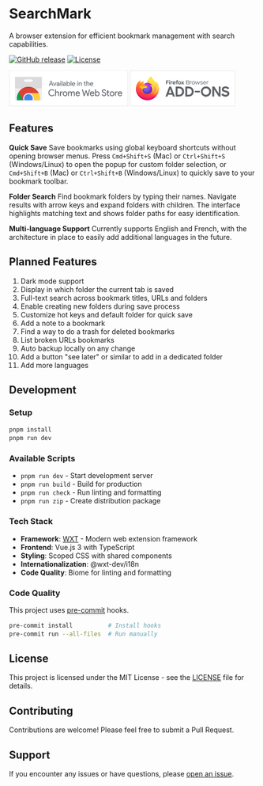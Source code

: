 # SearchMark

A browser extension for efficient bookmark management with search capabilities.

[![GitHub release](https://img.shields.io/github/release/JonathanPiaget/Searchmark.svg?style=flat-square)](https://github.com/JonathanPiaget/Searchmark/releases)
[![License](https://img.shields.io/badge/License-MIT-lightrey.svg?style=flat-square)](https://opensource.org/licenses/MIT)

[<img height="72" src="./.github/assets/chrome-store.svg" alt="Available in the Chrome Web Store">](https://chromewebstore.google.com/detail/searchmark/ojcnjoecdiojbelkehfhibhljjaocfaf) [<img height="72" src="./.github/assets/firefox-addons.svg" alt="Available in the Firefox Addon Store">](https://addons.mozilla.org/en-US/firefox/addon/searchmark/)

## Features

**Quick Save**
Save bookmarks using global keyboard shortcuts without opening browser menus. Press `Cmd+Shift+S` (Mac) or `Ctrl+Shift+S` (Windows/Linux) to open the popup for custom folder selection, or `Cmd+Shift+B` (Mac) or `Ctrl+Shift+B` (Windows/Linux) to quickly save to your bookmark toolbar.

**Folder Search**
Find bookmark folders by typing their names. Navigate results with arrow keys and expand folders with children. The interface highlights matching text and shows folder paths for easy identification.

**Multi-language Support**
Currently supports English and French, with the architecture in place to easily add additional languages in the future.

## Planned Features

1. Dark mode support
2. Display in which folder the current tab is saved
3. Full-text search across bookmark titles, URLs and folders
4. Enable creating new folders during save process
5. Customize hot keys and default folder for quick save
6. Add a note to a bookmark
7. Find a way to do a trash for deleted bookmarks
8. List broken URLs bookmarks
9. Auto backup locally on any change
10. Add a button "see later" or similar to add in a dedicated folder
11. Add more languages

## Development

### Setup
```bash
pnpm install
pnpm run dev
```

### Available Scripts
- `pnpm run dev` - Start development server
- `pnpm run build` - Build for production
- `pnpm run check` - Run linting and formatting
- `pnpm run zip` - Create distribution package

### Tech Stack
- **Framework**: [WXT](https://wxt.dev/) - Modern web extension framework
- **Frontend**: Vue.js 3 with TypeScript
- **Styling**: Scoped CSS with shared components
- **Internationalization**: @wxt-dev/i18n
- **Code Quality**: Biome for linting and formatting

### Code Quality
This project uses [pre-commit](https://pre-commit.com/) hooks.

```bash
pre-commit install          # Install hooks
pre-commit run --all-files  # Run manually
```

## License

This project is licensed under the MIT License - see the [LICENSE](LICENSE) file for details.

## Contributing

Contributions are welcome! Please feel free to submit a Pull Request.

## Support

If you encounter any issues or have questions, please [open an issue](https://github.com/JonathanPiaget/Searchmark/issues).
